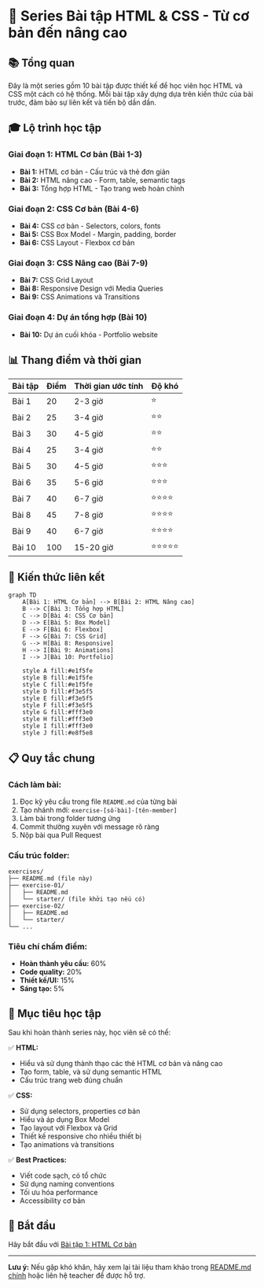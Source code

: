 # 🎯 Series Bài tập HTML & CSS - Từ cơ bản đến nâng cao

## 📚 Tổng quan

Đây là một series gồm 10 bài tập được thiết kế để học viên học HTML và CSS một cách có hệ thống. Mỗi bài tập xây dựng dựa trên kiến thức của bài trước, đảm bảo sự liên kết và tiến bộ dần dần.

## 🎓 Lộ trình học tập

### **Giai đoạn 1: HTML Cơ bản (Bài 1-3)**
- **Bài 1:** HTML cơ bản - Cấu trúc và thẻ đơn giản
- **Bài 2:** HTML nâng cao - Form, table, semantic tags
- **Bài 3:** Tổng hợp HTML - Tạo trang web hoàn chỉnh

### **Giai đoạn 2: CSS Cơ bản (Bài 4-6)**
- **Bài 4:** CSS cơ bản - Selectors, colors, fonts
- **Bài 5:** CSS Box Model - Margin, padding, border
- **Bài 6:** CSS Layout - Flexbox cơ bản

### **Giai đoạn 3: CSS Nâng cao (Bài 7-9)**
- **Bài 7:** CSS Grid Layout
- **Bài 8:** Responsive Design với Media Queries
- **Bài 9:** CSS Animations và Transitions

### **Giai đoạn 4: Dự án tổng hợp (Bài 10)**
- **Bài 10:** Dự án cuối khóa - Portfolio website

## 📊 Thang điểm và thời gian

| Bài tập | Điểm | Thời gian ước tính | Độ khó |
|---------|------|-------------------|--------|
| Bài 1   | 20   | 2-3 giờ          | ⭐     |
| Bài 2   | 25   | 3-4 giờ          | ⭐⭐   |
| Bài 3   | 30   | 4-5 giờ          | ⭐⭐   |
| Bài 4   | 25   | 3-4 giờ          | ⭐⭐   |
| Bài 5   | 30   | 4-5 giờ          | ⭐⭐⭐ |
| Bài 6   | 35   | 5-6 giờ          | ⭐⭐⭐ |
| Bài 7   | 40   | 6-7 giờ          | ⭐⭐⭐⭐ |
| Bài 8   | 45   | 7-8 giờ          | ⭐⭐⭐⭐ |
| Bài 9   | 40   | 6-7 giờ          | ⭐⭐⭐⭐ |
| Bài 10  | 100  | 15-20 giờ        | ⭐⭐⭐⭐⭐ |

## 🔗 Kiến thức liên kết

```mermaid
graph TD
    A[Bài 1: HTML Cơ bản] --> B[Bài 2: HTML Nâng cao]
    B --> C[Bài 3: Tổng hợp HTML]
    C --> D[Bài 4: CSS Cơ bản]
    D --> E[Bài 5: Box Model]
    E --> F[Bài 6: Flexbox]
    F --> G[Bài 7: CSS Grid]
    G --> H[Bài 8: Responsive]
    H --> I[Bài 9: Animations]
    I --> J[Bài 10: Portfolio]
    
    style A fill:#e1f5fe
    style B fill:#e1f5fe
    style C fill:#e1f5fe
    style D fill:#f3e5f5
    style E fill:#f3e5f5
    style F fill:#f3e5f5
    style G fill:#fff3e0
    style H fill:#fff3e0
    style I fill:#fff3e0
    style J fill:#e8f5e8
```

## 📋 Quy tắc chung

### **Cách làm bài:**
1. Đọc kỹ yêu cầu trong file `README.md` của từng bài
2. Tạo nhánh mới: `exercise-[số-bài]-[tên-member]`
3. Làm bài trong folder tương ứng
4. Commit thường xuyên với message rõ ràng
5. Nộp bài qua Pull Request

### **Cấu trúc folder:**
```
exercises/
├── README.md (file này)
├── exercise-01/
│   ├── README.md
│   └── starter/ (file khởi tạo nếu có)
├── exercise-02/
│   ├── README.md
│   └── starter/
└── ...
```

### **Tiêu chí chấm điểm:**
- **Hoàn thành yêu cầu:** 60%
- **Code quality:** 20%
- **Thiết kế/UI:** 15%
- **Sáng tạo:** 5%

## 🎯 Mục tiêu học tập

Sau khi hoàn thành series này, học viên sẽ có thể:

✅ **HTML:**
- Hiểu và sử dụng thành thạo các thẻ HTML cơ bản và nâng cao
- Tạo form, table, và sử dụng semantic HTML
- Cấu trúc trang web đúng chuẩn

✅ **CSS:**
- Sử dụng selectors, properties cơ bản
- Hiểu và áp dụng Box Model
- Tạo layout với Flexbox và Grid
- Thiết kế responsive cho nhiều thiết bị
- Tạo animations và transitions

✅ **Best Practices:**
- Viết code sạch, có tổ chức
- Sử dụng naming conventions
- Tối ưu hóa performance
- Accessibility cơ bản

## 🚀 Bắt đầu

Hãy bắt đầu với [Bài tập 1: HTML Cơ bản](./exercise-01/README.md)

---

**Lưu ý:** Nếu gặp khó khăn, hãy xem lại tài liệu tham khảo trong [README.md chính](../README.md) hoặc liên hệ teacher để được hỗ trợ. 